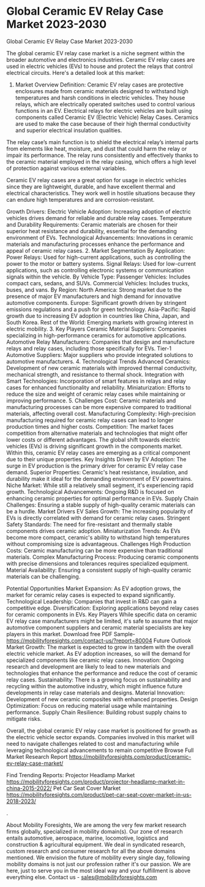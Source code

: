 # Global Ceramic EV Relay Case Market 2023-2030
Global Ceramic EV Relay Case Market 2023-2030

The global ceramic EV relay case market is a niche segment within the broader automotive and electronics industries. Ceramic EV relay cases are used in electric vehicles (EVs) to house and protect the relays that control electrical circuits. Here's a detailed look at this market:

1. Market Overview
Definition: Ceramic EV relay cases are protective enclosures made from ceramic materials designed to withstand high temperatures and harsh conditions in electric vehicles. They house relays, which are electrically operated switches used to control various functions in an EV.
Electrical relays for electric vehicles are built using components called Ceramic EV (Electric Vehicle) Relay Cases. Ceramics are used to make the case because of their high thermal conductivity and superior electrical insulation qualities.
 
The relay case’s main function is to shield the electrical relay’s internal parts from elements like heat, moisture, and dust that could harm the relay or impair its performance. The relay runs consistently and effectively thanks to the ceramic material employed in the relay casing, which offers a high level of protection against various external variables.
 
Ceramic EV relay cases are a great option for usage in electric vehicles since they are lightweight, durable, and have excellent thermal and electrical characteristics. They work well in hostile situations because they can endure high temperatures and are corrosion-resistant.

Growth Drivers:
Electric Vehicle Adoption: Increasing adoption of electric vehicles drives demand for reliable and durable relay cases.
Temperature and Durability Requirements: Ceramic materials are chosen for their superior heat resistance and durability, essential for the demanding environment of EVs.
Technological Advancements: Innovations in ceramic materials and manufacturing processes enhance the performance and appeal of ceramic relay cases.
2. Market Segmentation
By Application:
Power Relays: Used for high-current applications, such as controlling the power to the motor or battery systems.
Signal Relays: Used for low-current applications, such as controlling electronic systems or communication signals within the vehicle.
By Vehicle Type:
Passenger Vehicles: Includes compact cars, sedans, and SUVs.
Commercial Vehicles: Includes trucks, buses, and vans.
By Region:
North America: Strong market due to the presence of major EV manufacturers and high demand for innovative automotive components.
Europe: Significant growth driven by stringent emissions regulations and a push for green technology.
Asia-Pacific: Rapid growth due to increasing EV adoption in countries like China, Japan, and South Korea.
Rest of the World: Emerging markets with growing interest in electric mobility.
3. Key Players
Ceramic Material Suppliers: Companies specializing in high-performance ceramics for automotive applications.
Automotive Relay Manufacturers: Companies that design and manufacture relays and relay cases, including those specifically for EVs.
Tier-1 Automotive Suppliers: Major suppliers who provide integrated solutions to automotive manufacturers.
4. Technological Trends
Advanced Ceramics: Development of new ceramic materials with improved thermal conductivity, mechanical strength, and resistance to thermal shock.
Integration with Smart Technologies: Incorporation of smart features in relays and relay cases for enhanced functionality and reliability.
Miniaturization: Efforts to reduce the size and weight of ceramic relay cases while maintaining or improving performance.
5. Challenges
Cost: Ceramic materials and manufacturing processes can be more expensive compared to traditional materials, affecting overall cost.
Manufacturing Complexity: High-precision manufacturing required for ceramic relay cases can lead to longer production times and higher costs.
Competition: The market faces competition from alternative materials and technologies that might offer lower costs or different advantages.
The global shift towards electric vehicles (EVs) is driving significant growth in the components market. Within this, ceramic EV relay cases are emerging as a critical component due to their unique properties.
Key Insights
Driven by EV Adoption: The surge in EV production is the primary driver for ceramic EV relay case demand.
Superior Properties: Ceramic's heat resistance, insulation, and durability make it ideal for the demanding environment of EV powertrains.
Niche Market: While still a relatively small segment, it's experiencing rapid growth.
Technological Advancements: Ongoing R&D is focused on enhancing ceramic properties for optimal performance in EVs.
Supply Chain Challenges: Ensuring a stable supply of high-quality ceramic materials can be a hurdle.
Market Drivers
EV Sales Growth: The increasing popularity of EVs is directly correlated with demand for ceramic relay cases.
Stringent Safety Standards: The need for fire-resistant and thermally stable components drives ceramic adoption.
Miniaturization Trends: As EVs become more compact, ceramic's ability to withstand high temperatures without compromising size is advantageous.
Challenges
High Production Costs: Ceramic manufacturing can be more expensive than traditional materials.
Complex Manufacturing Process: Producing ceramic components with precise dimensions and tolerances requires specialized equipment.
Material Availability: Ensuring a consistent supply of high-quality ceramic materials can be challenging.


Potential Opportunities
Market Expansion: As EV adoption grows, the market for ceramic relay cases is expected to expand significantly.
Technological Leadership: Companies that invest in R&D can gain a competitive edge.
Diversification: Exploring applications beyond relay cases for ceramic components in EVs.
Key Players
While specific data on ceramic EV relay case manufacturers might be limited, it's safe to assume that major automotive component suppliers and ceramic material specialists are key players in this market.
Download free PDF Sample- https://mobilityforesights.com/contact-us/?report=80004
Future Outlook
Market Growth: The market is expected to grow in tandem with the overall electric vehicle market. As EV adoption increases, so will the demand for specialized components like ceramic relay cases.
Innovation: Ongoing research and development are likely to lead to new materials and technologies that enhance the performance and reduce the cost of ceramic relay cases.
Sustainability: There is a growing focus on sustainability and recycling within the automotive industry, which might influence future developments in relay case materials and designs.
Material Innovation: Development of new ceramic composites with enhanced properties.
Design Optimization: Focus on reducing material usage while maintaining performance.
Supply Chain Resilience: Building robust supply chains to mitigate risks.

Overall, the global ceramic EV relay case market is positioned for growth as the electric vehicle sector expands. Companies involved in this market will need to navigate challenges related to cost and manufacturing while leveraging technological advancements to remain competitive
Browse Full Market Research Report
https://mobilityforesights.com/product/ceramic-ev-relay-case-market/

Find Trending Reports:
Projector Headlamp Market
https://mobilityforesights.com/product/projector-headlamp-market-in-china-2015-2022/
Pet Car Seat Cover Market
https://mobilityforesights.com/product/pet-car-seat-cover-market-in-us-2018-2023/





.

About Mobility Foresights,
We are among the very few market research firms globally, specialized in mobility domain(s). Our zone of research entails automotive, aerospace, marine, locomotive, logistics and construction & agricultural equipment. We deal in syndicated research, custom research and consumer research for all the above domains mentioned.
We envision the future of mobility every single day, following mobility domains is not just our profession rather it's our passion. We are here, just to serve you in the most ideal way and your fulfillment is above everything else. Contact us -  sales@mobilityforesights.com 
